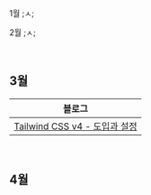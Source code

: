 1월
;ㅅ;

2월
;ㅅ;

<br/>

## 3월

| 블로그                                                                                  |
| --------------------------------------------------------------------------------------- |
| [Tailwind CSS v4 - 도입과 설정](https://velog.io/@yeon0731/Tailwind-CSS-v4-도입과-설정) |

<br/>

## 4월

